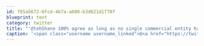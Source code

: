 ```yaml
---
id: f85a5672-0fcd-4b7a-a680-b3d621d1f78f
blueprint: text
category: twitter
title: "'@tehShane 100% agree as long as no single commercial entity had the 'keys'."
caption: '<span class="username username_linked">@<a href="https://twitter.com/tehShane" title="Shane Lawrence">tehShane</a></span> 100% agree as long as no single commercial entity had the ''keys''.'
---
```

